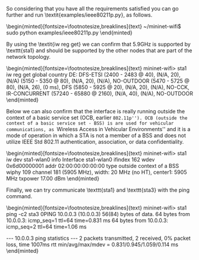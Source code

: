 So considering that you have all the requirements satisfied you can go further and run \textit{examples/ieee80211p.py}, as follows.

\begin{minted}[fontsize=\footnotesize,breaklines]{text}
~/mininet-wifi$ sudo python examples/ieee80211p.py
\end{minted}

By using the \textit{iw reg get} we can confirm that 5.9GHz is supported by \texttt{sta1} and should be supported by the other nodes that are part of the network topology. 

\begin{minted}[fontsize=\footnotesize,breaklines]{text}
mininet-wifi> sta1 iw reg get
global
country DE: DFS-ETSI
	(2400 - 2483 @ 40), (N/A, 20), (N/A)
	(5150 - 5350 @ 80), (N/A, 20), (N/A), NO-OUTDOOR
	(5470 - 5725 @ 80), (N/A, 26), (0 ms), DFS
	(5850 - 5925 @ 20), (N/A, 20), (N/A), NO-CCK, IR-CONCURRENT
	(57240 - 65880 @ 2160), (N/A, 40), (N/A), NO-OUTDOOR
\end{minted}

Below we can also confirm that the interface is really running outside the context of a basic service set (OCB, earlier ``802.11p''). OCB (outside the context of a basic service set - BSS) is are used for vehicular communications, as ``Wireless Access in Vehicular Environments'' and it is a mode of operation in which a STA is not a member of a BSS and does not utilize IEEE Std 802.11 authentication, association, or data confidentiality.

\begin{minted}[fontsize=\footnotesize,breaklines]{text}
mininet-wifi> sta1 iw dev sta1-wlan0 info
Interface sta1-wlan0
	ifindex 162
	wdev 0x6d00000001
	addr 02:00:00:00:00:00
	type outside context of a BSS
	wiphy 109
	channel 181 (5905 MHz), width: 20 MHz (no HT), center1: 5905 MHz
	txpower 17.00 dBm
\end{minted}

Finally, we can try communicate \texttt{sta1} and \texttt{sta3} with the ping command.

\begin{minted}[fontsize=\footnotesize,breaklines]{text}
mininet-wifi> sta1 ping -c2 sta3
  0PING 10.0.0.3 (10.0.0.3) 56(84) bytes of data.
64 bytes from 10.0.0.3: icmp_seq=1 ttl=64 time=0.831 ms
64 bytes from 10.0.0.3: icmp_seq=2 ttl=64 time=1.06 ms

--- 10.0.0.3 ping statistics ---
2 packets transmitted, 2 received, 0% packet loss, time 1007ms
rtt min/avg/max/mdev = 0.831/0.945/1.059/0.114 ms
\end{minted}
